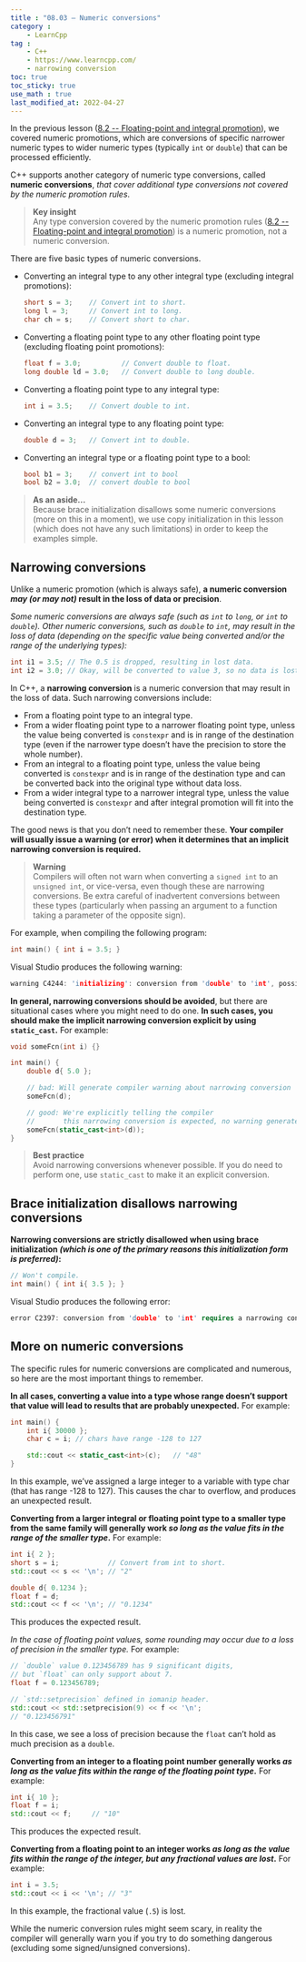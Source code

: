 ```yaml
---
title : "08.03 — Numeric conversions"
category :
    - LearnCpp
tag : 
    - C++
    - https://www.learncpp.com/
    - narrowing conversion
toc: true  
toc_sticky: true 
use_math : true
last_modified_at: 2022-04-27
---
```



In the previous lesson ([8.2 -- Floating-point and integral promotion](https://www.learncpp.com/cpp-tutorial/floating-point-and-integral-promotion/)), we covered numeric promotions, which are conversions of specific narrower numeric types to wider numeric types (typically `int` or `double`) that can be processed efficiently.

C++ supports another category of numeric type conversions, called **numeric conversions**, *that cover additional type conversions not covered by the numeric promotion rules*.

>**Key insight**  
Any type conversion covered by the numeric promotion rules ([8.2 -- Floating-point and integral promotion](https://www.learncpp.com/cpp-tutorial/floating-point-and-integral-promotion/)) is a numeric promotion, not a numeric conversion.

There are five basic types of numeric conversions.

- Converting an integral type to any other integral type (excluding integral promotions):

    ```c++
    short s = 3;    // Convert int to short.
    long l = 3;     // Convert int to long.
    char ch = s;    // Convert short to char.
    ```

- Converting a floating point type to any other floating point type (excluding floating point promotions):

    ```c++
    float f = 3.0;          // Convert double to float.
    long double ld = 3.0;   // Convert double to long double.
    ```

- Converting a floating point type to any integral type:

    ```c++
    int i = 3.5;    // Convert double to int.
    ```

- Converting an integral type to any floating point type:

    ```c++
    double d = 3;   // Convert int to double.
    ```

- Converting an integral type or a floating point type to a bool:

    ```c++
    bool b1 = 3;    // convert int to bool
    bool b2 = 3.0;  // convert double to bool
    ```

>**As an aside…**  
Because brace initialization disallows some numeric conversions (more on this in a moment), we use copy initialization in this lesson (which does not have any such limitations) in order to keep the examples simple.


## Narrowing conversions

Unlike a numeric promotion (which is always safe), **a numeric conversion *may (or may not)* result in the loss of data or precision**.

*Some numeric conversions are always safe (such as `int` to `long`, or `int` to `double`). Other numeric conversions, such as `double` to `int`, may result in the loss of data (depending on the specific value being converted and/or the range of the underlying types):*

```c++
int i1 = 3.5; // The 0.5 is dropped, resulting in lost data.
int i2 = 3.0; // Okay, will be converted to value 3, so no data is lost.
```

In C++, a **narrowing conversion** is a numeric conversion that may result in the loss of data. Such narrowing conversions include:

- From a floating point type to an integral type.
- From a wider floating point type to a narrower floating point type, unless the value being converted is `constexpr` and is in range of the destination type (even if the narrower type doesn’t have the precision to store the whole number).
- From an integral to a floating point type, unless the value being converted is `constexpr` and is in range of the destination type and can be converted back into the original type without data loss.
- From a wider integral type to a narrower integral type, unless the value being converted is `constexpr` and after integral promotion will fit into the destination type.

The good news is that you don’t need to remember these. **Your compiler will usually issue a warning (or error) when it determines that an implicit narrowing conversion is required.**

>**Warning**  
Compilers will often not warn when converting a `signed int` to an `unsigned int`, or vice-versa, even though these are narrowing conversions. Be extra careful of inadvertent conversions between these types (particularly when passing an argument to a function taking a parameter of the opposite sign).

For example, when compiling the following program:

```c++
int main() { int i = 3.5; }
```

Visual Studio produces the following warning:

```c++
warning C4244: 'initializing': conversion from 'double' to 'int', possible loss of data
```

**In general, narrowing conversions should be avoided**, but there are situational cases where you might need to do one. **In such cases, you should make the implicit narrowing conversion explicit by using `static_cast`.** For example:

```c++
void someFcn(int i) {}

int main() {
    double d{ 5.0 };

    // bad: Will generate compiler warning about narrowing conversion
    someFcn(d); 

    // good: We're explicitly telling the compiler
    //       this narrowing conversion is expected, no warning generated.
    someFcn(static_cast<int>(d)); 
}
```

>**Best practice**  
Avoid narrowing conversions whenever possible. If you do need to perform one, use `static_cast` to make it an explicit conversion.


## Brace initialization disallows narrowing conversions

**Narrowing conversions are strictly disallowed when using brace initialization *(which is one of the primary reasons this initialization form is preferred)*:**

```c++
// Won't compile.
int main() { int i{ 3.5 }; }
```

Visual Studio produces the following error:

```c++
error C2397: conversion from 'double' to 'int' requires a narrowing conversion
```


## More on numeric conversions

The specific rules for numeric conversions are complicated and numerous, so here are the most important things to remember.

**In all cases, converting a value into a type whose range doesn’t support that value will lead to results that are probably unexpected.** For example:

```c++
int main() {
    int i{ 30000 };
    char c = i; // chars have range -128 to 127

    std::cout << static_cast<int>(c);   // "48"
}
```

In this example, we’ve assigned a large integer to a variable with type char (that has range -128 to 127). This causes the char to overflow, and produces an unexpected result.

**Converting from a larger integral or floating point type to a smaller type from the same family will generally work *so long as the value fits in the range of the smaller type*.** For example:

```c++
int i{ 2 };
short s = i;            // Convert from int to short.
std::cout << s << '\n'; // "2"

double d{ 0.1234 };
float f = d;
std::cout << f << '\n'; // "0.1234"
```

This produces the expected result.

*In the case of floating point values, some rounding may occur due to a loss of precision in the smaller type.* For example:

```c++
// `double` value 0.123456789 has 9 significant digits,
// but `float` can only support about 7.
float f = 0.123456789; 

// `std::setprecision` defined in iomanip header.
std::cout << std::setprecision(9) << f << '\n'; 
// "0.123456791"
```

In this case, we see a loss of precision because the `float` can’t hold as much precision as a `double`.

**Converting from an integer to a floating point number generally works *as long as the value fits within the range of the floating point type*.** For example:

```c++
int i{ 10 };
float f = i;
std::cout << f;     // "10"
```

This produces the expected result.

**Converting from a floating point to an integer works *as long as the value fits within the range of the integer, but any fractional values are lost*.** For example:

```c++
int i = 3.5;
std::cout << i << '\n'; // "3"
```

In this example, the fractional value (`.5`) is lost.

While the numeric conversion rules might seem scary, in reality the compiler will generally warn you if you try to do something dangerous (excluding some signed/unsigned conversions).
